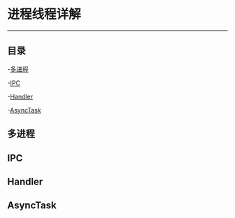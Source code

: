 # 进程线程详解

---

> 


## 目录

-[多进程](#多进程)

-[IPC](#IPC)

-[Handler](#Handler)

-[AsyncTask](#AsyncTask)


## 多进程

## IPC

## Handler

## AsyncTask
